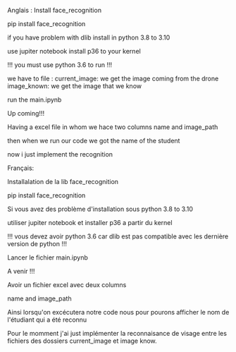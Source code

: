 Anglais :
Install face_recognition

pip install face_recognition



if you have problem with dlib install in python 3.8 to 3.10

use jupiter notebook install p36 to  your kernel 

!!! you must use python 3.6 to run  !!!

we have to file :
current_image: we get the image coming from the drone
image_known: we get the image that we know 

run the main.ipynb 




Up coming!!!

Having a excel file in whom we hace two columns 
name and image_path

then when we run our code we got the name of the student 

now i just implement the recognition



Français:

Installalation de la lib face_recognition

pip install face_recognition


Si vous avez des problème d'installation sous python 3.8 to 3.10

utiliser jupiter notebook et installer p36 a partir du kernel

!!! vous devez avoir python 3.6 car dlib est pas compatible avec les dernière version de python !!!

Lancer le fichier main.ipynb 


A venir !!!

Avoir un fichier excel avec deux columns 

name and image_path

Ainsi lorsqu'on excécutera notre code nous pour pourons afficher le nom de l'étudiant qui a été reconnu

Pour le momment j'ai just implémenter la reconnaisance de visage entre les fichiers des dossiers current_image et image know.



